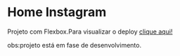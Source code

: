 # Home Instagram

Projeto com Flexbox.Para visualizar o deploy [clique aqui!](https://eduardotrandafilov.github.io/homeInstagram/)

obs:projeto está em fase de desenvolvimento.
